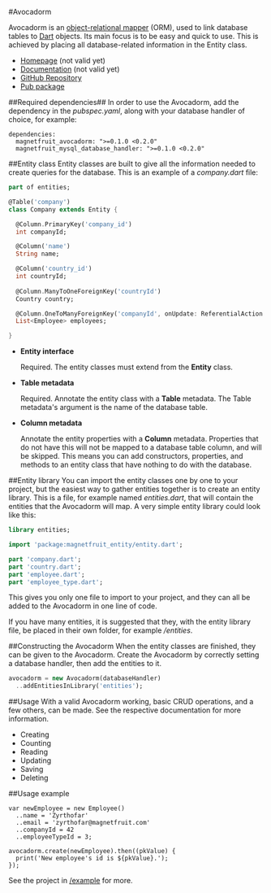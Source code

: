 #Avocadorm

Avocadorm is an [object-relational mapper](http://en.wikipedia.org/wiki/Object-relational_mapping) (ORM), used to
link database tables to [Dart](http://www.dartlang.org/) objects. Its main focus is to be easy and quick to use.
This is achieved by placing all database-related information in the Entity class.

*  [Homepage](http://www.magnetfruit.com/avocadorm) (not valid yet)
*  [Documentation](http://www.magnetfruit.com/avocadorm/doc) (not valid yet)
*  [GitHub Repository](https://github.com/magnetfruit/avocadorm)
*  [Pub package](https://pub.dartlang.org/packages/magnetfruit_avocadorm)

##Required dependencies##
In order to use the Avocadorm, add the dependency in the *pubspec.yaml*, along with your database handler of choice,
for example:

```
dependencies:
  magnetfruit_avocadorm: ">=0.1.0 <0.2.0"
  magnetfruit_mysql_database_handler: ">=0.1.0 <0.2.0"
```

##Entity class
Entity classes are built to give all the information needed to create queries for the database. This is an example
of a *company.dart* file:

```dart
part of entities;

@Table('company')
class Company extends Entity {

  @Column.PrimaryKey('company_id')
  int companyId;

  @Column('name')
  String name;

  @Column('country_id')
  int countryId;
  
  @Column.ManyToOneForeignKey('countryId')
  Country country;

  @Column.OneToManyForeignKey('companyId', onUpdate: ReferentialAction.CASCADE)
  List<Employee> employees;

}
```

*  **Entity interface**

   Required. The entity classes must extend from the **Entity** class.
   
*  **Table metadata**

   Required. Annotate the entity class with a **Table** metadata. The Table metadata's argument is the name of the
   database table.
   
*  **Column metadata**

   Annotate the entity properties with a **Column** metadata. Properties that do not have this will not be mapped to
   a database table column, and will be skipped. This means you can add constructors, properties, and methods to an
   entity class that have nothing to do with the database.

##Entity library
You can import the entity classes one by one to your project, but the easiest way to gather entities together is to
create an entity library. This is a file, for example named *entities.dart*, that will contain the entities that the
Avocadorm will map. A very simple entity library could look like this:

```dart
library entities;

import 'package:magnetfruit_entity/entity.dart';

part 'company.dart';
part 'country.dart';
part 'employee.dart';
part 'employee_type.dart';
```

This gives you only one file to import to your project, and they can all be added to the Avocadorm in one line of code.

If you have many entities, it is suggested that they, with the entity library file, be placed in their own folder,
for example */entities*.

##Constructing the Avocadorm
When the entity classes are finished, they can be given to the Avocadorm. Create the Avocadorm by correctly setting
a database handler, then add the entities to it.

```dart
avocadorm = new Avocadorm(databaseHandler)
  ..addEntitiesInLibrary('entities');
```

##Usage
With a valid Avocadorm working, basic CRUD operations, and a few others, can be made. See the respective documentation
for more information.

*  Creating
*  Counting
*  Reading
*  Updating
*  Saving
*  Deleting

##Usage example
```
var newEmployee = new Employee()
  ..name = 'Zyrthofar'
  ..email = 'zyrthofar@magnetfruit.com'
  ..companyId = 42
  ..employeeTypeId = 3;

avocadorm.create(newEmployee).then((pkValue) {
  print('New employee's id is ${pkValue}.');
});
```

See the project in [/example](https://github.com/magnetfruit/avocadorm/tree/master/example) for more.